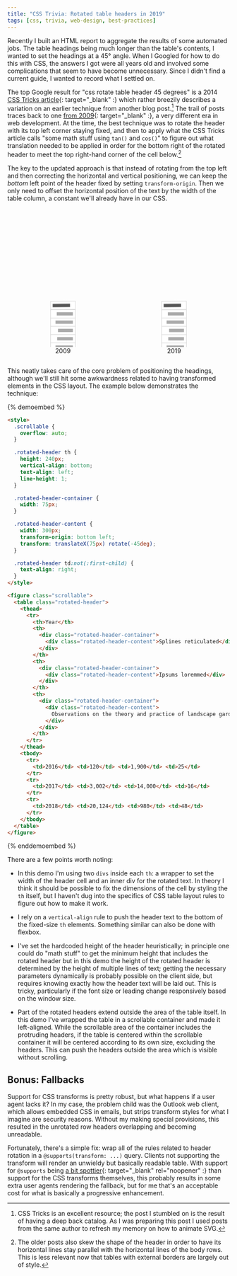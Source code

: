 ```yaml
---
title: "CSS Trivia: Rotated table headers in 2019"
tags: [css, trivia, web-design, best-practices]
---
```


Recently I built an HTML report to aggregate the results of some automated jobs. The table headings being much longer than the table's contents, I wanted to set the headings at a 45° angle. When I Googled for how to do this with CSS, the answers I got were all years old and involved some complications that seem to have become unnecessary. Since I didn't find a current guide, I wanted to record what I settled on.

The top Google result for "css rotate table header 45 degrees" is a 2014 [CSS Tricks article](https://css-tricks.com/rotated-table-column-headers/){: target="_blank" :} which rather breezily describes a variation on an earlier technique from another blog post.[^1] The trail of posts traces back to one [from 2009](http://itpastorn.blogspot.com/2009/05/rotating-column-headers-using-css-only.html){: target="_blank" :}, a very different era in web development. At the time, the best technique was to rotate the header with its top left corner staying fixed, and then to apply what the CSS Tricks article calls "some math stuff using `tan()` and `cos()`" to figure out what translation needed to be applied in order for the bottom right of the rotated header to meet the top right-hand corner of the cell below.[^2]

[^1]: CSS Tricks is an excellent resource; the post I stumbled on is the result of having a deep back catalog. As I was preparing this post I used posts from the same author to refresh my memory on how to animate SVG.

[^2]: The older posts also skew the shape of the header in order to have its horizontal lines stay parallel with the horizontal lines of the body rows. This is less relevant now that tables with external borders are largely out of style.

The key to the updated approach is that instead of rotating from the top left and then correcting the horizontal and vertical positioning, we can keep the *bottom* left point of the header fixed by setting `transform-origin`. Then we only need to offset the horizontal position of the text by the width of the table column, a constant we'll already have in our CSS.

<style>
    /*
     * Common
     */
    .tablerot {
        display: flex;
        justify-content: space-around;
        flex-wrap: wrap;
    }

    .tablerot figcaption {
        text-align: center;
    }

    .tablerot-cell {
        overflow: visible;
    }

    .tablerot-cell-outline {
        fill: white;
        stroke: #ccc;
        stroke-dasharray: 80, 60, 20;
    }
    .tablerot-cell-head .tablerot-cell-outline {
        stroke-dasharray: none;
    }

    .tablerot-cell-placeholder {
        fill: #aaa;
        stroke: none;
    }
    .tablerot-cell-head .tablerot-cell-placeholder {
        fill: #555;
    }

    /*
     * 2009
     */
    .tablerot-old .tablerot-group-head {
        animation: tablerot-old-group-head 3s ease-in-out infinite;
    }
    @keyframes tablerot-old-group-head {
        0%, 45% { transform: translate(0, 0) }
        55%, 60% {
            transform: translate(0, 5.85786437627px);
            animation-timing-function: ease-in;
        }
        70% { transform: translate(50px, 5.85786437627px) }
        75% { transform: translate(42px, 5.85786437627px) }
        80% { transform: translate(47px, 5.85786437627px) }
        85%, 100% { transform: translate(45.8578643763px, 5.85786437627px) }
    }

    .tablerot-old use[href="#tablerot-table-head"] {
        animation: tablerot-old-head 3s ease-in infinite;
        transform-origin: 20px 30px;  /* here origin is relative to svg */
    }
    @keyframes tablerot-old-head {
        0% { transform: rotate(0) }
        25%, 100% { transform: rotate(-45deg) }
    }

    .tablerot-trig {
        animation: tablerot-trig 3s ease-in infinite;
        stroke: #E53E3E;
        stroke-dasharray: 50;
        stroke-dashoffset: 50;
        fill: none;
    }
    @keyframes tablerot-trig {
        0%, 25% { stroke-dashoffset: 50; }
        40% { stroke-dashoffset: 0; opacity: 1; }
        55%, 100% { opacity: 0; }
    }

    /*
     * 2019
     */
    .tablerot-new use[href="#tablerot-table-head"] {
        animation: tablerot-new-head 3s ease-in-out infinite;
        transform-origin: 20px 50px;  /* here origin is relative to svg */
    }
    @keyframes tablerot-new-head {
        0% { transform: rotate(0); animation-timing-function: ease-in; }
        25%, 30% { transform: rotate(-45deg);  animation-timing-function: ease-in; }
        40% { transform: translateX(65px) rotate(-45deg); }
        45% { transform: translateX(58px) rotate(-45deg); }
        50% { transform: translateX(61px) rotate(-45deg); }
        55%, 100% { transform: translateX(60px) rotate(-45deg); }
    }
</style>

<svg class="hidden">
  <defs>
    <symbol id="tablerot-table-head">
      <svg class="tablerot-cell tablerot-cell-head" x="20" y="30">
        <rect class="tablerot-cell-outline" width="60" height="20" />
        <rect class="tablerot-cell-placeholder" x="5" y="6" width="42" height="8" />
      </svg>
    </symbol>
    <symbol id="tablerot-table-body">
      <svg class="tablerot-cell" x="20" y="50">
        <rect class="tablerot-cell-outline" x="0" y="0" width="60" height="20" />
        <rect class="tablerot-cell-placeholder" x="15" y="6" width="39" height="8" />
      </svg>
      <svg class="tablerot-cell" x="20" y="70">
        <rect class="tablerot-cell-outline" x="0" y="0" width="60" height="20" />
        <rect class="tablerot-cell-placeholder" x="12" y="6" width="42" height="8" />
      </svg>
      <svg class="tablerot-cell" x="20" y="90">
        <rect class="tablerot-cell-outline" x="0" y="0" width="60" height="20" />
        <rect class="tablerot-cell-placeholder" x="18" y="6" width="36" height="8" />
      </svg>
      <svg class="tablerot-cell" x="20" y="110">
        <rect class="tablerot-cell-outline" x="0" y="0" width="60" height="20" />
        <rect class="tablerot-cell-placeholder" x="16" y="6" width="38" height="8" />
      </svg>
      <svg class="tablerot-cell" x="20" y="130">
        <rect class="tablerot-cell-outline" x="0" y="0" width="60" height="20" />
        <rect class="tablerot-cell-placeholder" x="12" y="6" width="42" height="8" />
      </svg>
    </symbol>
  </defs>
</svg>

<div class="tablerot">
  <figure class="tablerot-old">
    <svg width="150" height="150" viewBox="-30 -20 160 160" xmlns="http://www.w3.org/2000/svg">
      <g class="tablerot-group-head">
        <path class="tablerot-trig" d="M 25,30 A 5 5 0 0 1 20 35 L 20,30 v 14.1421356237 h 14.1421356237" />
        <use href="#tablerot-table-head" />
      </g>
      <use href="#tablerot-table-body" />
    </svg>
    <figcaption>2009</figcaption>
  </figure>
  <figure class="tablerot-new">
    <svg width="150" height="150" viewBox="-30 -20 160 160" xmlns="http://www.w3.org/2000/svg">
      <use href="#tablerot-table-head" />
      <use href="#tablerot-table-body" />
    </svg>
    <figcaption>2019</figcaption>
  </figure>
</div>

This neatly takes care of the core problem of positioning the headings, although we'll still hit some awkwardness related to having transformed elements in the CSS layout. The example below demonstrates the technique:

{% demoembed %}
```html
<style>
  .scrollable {
    overflow: auto;
  }

  .rotated-header th {
    height: 240px;
    vertical-align: bottom;
    text-align: left;
    line-height: 1;
  }

  .rotated-header-container {
    width: 75px;
  }

  .rotated-header-content {
    width: 300px;
    transform-origin: bottom left;
    transform: translateX(75px) rotate(-45deg);
  }

  .rotated-header td:not(:first-child) {
    text-align: right;
  }
</style>

<figure class="scrollable">
  <table class="rotated-header">
    <thead>
      <tr>
        <th>Year</th>
        <th>
          <div class="rotated-header-container">
            <div class="rotated-header-content">Splines reticulated</div>
          </div>
        </th>
        <th>
          <div class="rotated-header-container">
            <div class="rotated-header-content">Ipsums loremmed</div>
          </div>
        </th>
        <th>
          <div class="rotated-header-container">
            <div class="rotated-header-content">
              Observations on the theory and practice of landscape gardening
            </div>
          </div>
        </th>
      </tr>
    </thead>
    <tbody>
      <tr>
        <td>2016</td> <td>120</td> <td>1,900</td> <td>25</td>
      </tr>
      <tr>
        <td>2017</td> <td>3,002</td> <td>14,000</td> <td>16</td>
      </tr>
      <tr>
        <td>2018</td> <td>20,124</td> <td>980</td> <td>48</td>
      </tr>
    </tbody>
  </table>
</figure>
```
{% enddemoembed %}

There are a few points worth noting:

* In this demo I'm using two `divs` inside each `th`: a wrapper to set the width of the header cell and an inner div for the rotated text. In theory I think it should be possible to fix the dimensions of the cell by styling the `th` itself, but I haven't dug into the specifics of CSS table layout rules to figure out how to make it work.

* I rely on a `vertical-align` rule to push the header text to the bottom of the fixed-size `th` elements. Something similar can also be done with flexbox.

* I've set the hardcoded height of the header heuristically; in principle one could do "math stuff" to get the minimum height that includes the rotated header but in this demo the height of the rotated header is determined by the height of multiple lines of text; getting the necessary parameters dynamically is probably possible on the client side, but requires knowing exactly how the header text will be laid out. This is tricky, particularly if the font size or leading change responsively based on the window size.

* Part of the rotated headers extend outside the area of the table itself. In this demo I've wrapped the table in a scrollable container and made it left-aligned. While the scrollable area of the container includes the protruding headers, if the table is centered within the scrollable container it will be centered according to its own size, excluding the headers. This can push the headers outside the area which is visible without scrolling.

## Bonus: Fallbacks

Support for CSS transforms is pretty robust, but what happens if a user agent lacks it? In my case, the problem child was the Outlook web client, which allows embedded CSS in emails, but strips transform styles for what I imagine are security reasons. Without my making special provisions, this resulted in the unrotated row headers overlapping and becoming unreadable.

Fortunately, there's a simple fix: wrap all of the rules related to header rotation in a `@supports(transform: ...)` query. Clients not supporting the transform will render an unwieldy but basically readable table. With support for `@supports` being [a bit spottier](https://caniuse.com/#feat=css-featurequeries){: target="_blank" rel="noopener" :} than support for the CSS transforms themselves, this probably results in some extra user agents rendering the fallback, but for me that's an acceptable cost for what is basically a progressive enhancement.
